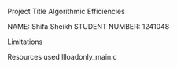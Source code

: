 Project Title
Algorithmic Efficiencies

NAME: Shifa Sheikh
STUDENT NUMBER: 1241048

Limitations

Resources used
llloadonly_main.c
